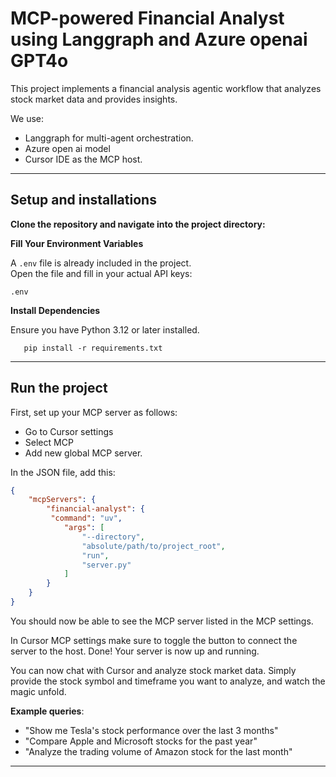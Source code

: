 # MCP-powered Financial Analyst using Langgraph and Azure openai GPT4o

This project implements a financial analysis agentic workflow that analyzes stock market data and provides insights.

We use:
- Langgraph for multi-agent orchestration.
- Azure open ai model
- Cursor IDE as the MCP host.

---
## Setup and installations

**Clone the repository and navigate into the project directory:**

**Fill Your Environment Variables**

A `.env` file is already included in the project.  
Open the file and fill in your actual API keys:

```env
.env 

```
**Install Dependencies**

   Ensure you have Python 3.12 or later installed.
```
   pip install -r requirements.txt
```

---

## Run the project

First, set up your MCP server as follows:
- Go to Cursor settings
- Select MCP 
- Add new global MCP server.

In the JSON file, add this:
```json
{
    "mcpServers": {
        "financial-analyst": {
         "command": "uv",
            "args": [
                "--directory",
                "absolute/path/to/project_root",
                "run",
                "server.py"
            ]
        }
    }
}
```

You should now be able to see the MCP server listed in the MCP settings.

In Cursor MCP settings make sure to toggle the button to connect the server to the host. Done! Your server is now up and running. 

You can now chat with Cursor and analyze stock market data. Simply provide the stock symbol and timeframe you want to analyze, and watch the magic unfold.

**Example queries**:
- "Show me Tesla's stock performance over the last 3 months"
- "Compare Apple and Microsoft stocks for the past year"
- "Analyze the trading volume of Amazon stock for the last month"

---




